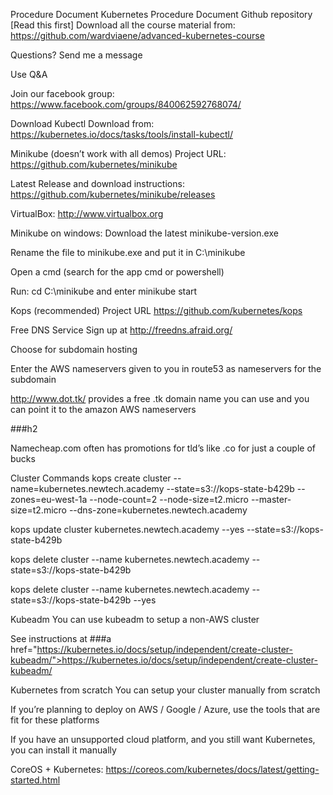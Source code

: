 Procedure Document
Kubernetes Procedure Document
Github repository [Read this first]
Download all the course material from: https://github.com/wardviaene/advanced-kubernetes-course

Questions?
Send me a message

Use Q&A

Join our facebook group: https://www.facebook.com/groups/840062592768074/

Download Kubectl
Download from: https://kubernetes.io/docs/tasks/tools/install-kubectl/

Minikube (doesn’t work with all demos)
Project URL: https://github.com/kubernetes/minikube

Latest Release and download instructions: https://github.com/kubernetes/minikube/releases

VirtualBox: http://www.virtualbox.org

Minikube on windows:
Download the latest minikube-version.exe

Rename the file to minikube.exe and put it in C:\minikube

Open a cmd (search for the app cmd or powershell)

Run: cd C:\minikube and enter minikube start

Kops (recommended)
Project URL
https://github.com/kubernetes/kops

Free DNS Service
Sign up at http://freedns.afraid.org/

Choose for subdomain hosting

Enter the AWS nameservers given to you in route53 as nameservers for the subdomain

http://www.dot.tk/ provides a free .tk domain name you can use and you can point it to the amazon AWS nameservers

###h2

Namecheap.com often has promotions for tld’s like .co for just a couple of bucks

Cluster Commands
kops create cluster --name=kubernetes.newtech.academy --state=s3://kops-state-b429b --zones=eu-west-1a --node-count=2 --node-size=t2.micro --master-size=t2.micro --dns-zone=kubernetes.newtech.academy

kops update cluster kubernetes.newtech.academy --yes --state=s3://kops-state-b429b

kops delete cluster --name kubernetes.newtech.academy --state=s3://kops-state-b429b

kops delete cluster --name kubernetes.newtech.academy --state=s3://kops-state-b429b --yes

Kubeadm
You can use kubeadm to setup a non-AWS cluster

See instructions at ###a href="https://kubernetes.io/docs/setup/independent/create-cluster-kubeadm/">https://kubernetes.io/docs/setup/independent/create-cluster-kubeadm/

Kubernetes from scratch
You can setup your cluster manually from scratch

If you’re planning to deploy on AWS / Google / Azure, use the tools that are fit for these platforms

If you have an unsupported cloud platform, and you still want Kubernetes, you can install it manually

CoreOS + Kubernetes: https://coreos.com/kubernetes/docs/latest/getting-started.html

